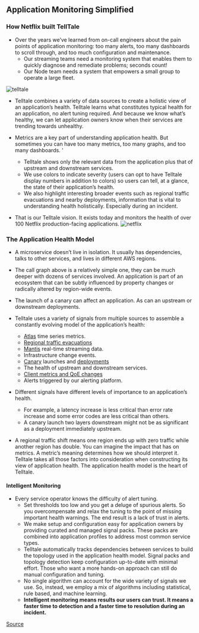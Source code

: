## Application Monitoring Simplified
### How Netflix built TellTale

* Over the years we’ve learned from on-call engineers about the pain points of application monitoring: too many alerts, too many dashboards to scroll through, and too much configuration and maintenance. 
  *  Our streaming teams need a monitoring system that enables them to quickly diagnose and remediate problems; seconds count! 
  *  Our Node team needs a system that empowers a small group to operate a large fleet. 
  
![telltale](https://miro.medium.com/max/700/0*otr8oTJj6Azt457O)

* Telltale combines a variety of data sources to create a holistic view of an application’s health. Telltale learns what constitutes typical health for an application, no alert tuning required. And because we know what’s healthy, we can let application owners know when their services are trending towards unhealthy.

* Metrics are a key part of understanding application health. But sometimes you can have too many metrics, too many graphs, and too many dashboards. '
  * Telltale shows only the relevant data from the application plus that of upstream and downstream services. 
  * We use colors to indicate severity (users can opt to have Telltale display numbers in addition to colors) so users can tell, at a glance, the state of their application’s health. 
  * We also highlight interesting broader events such as regional traffic evacuations and nearby deployments, information that is vital to understanding health holistically. Especially during an incident.

* That is our Telltale vision. It exists today and monitors the health of over 100 Netflix production-facing applications.
![netflix](https://miro.medium.com/max/700/0*cTKhcfxS_XD5L-9n)

### The Application Health Model
* A microservice doesn’t live in isolation. It usually has dependencies, talks to other services, and lives in different AWS regions. 
 * The call graph above is a relatively simple one, they can be much deeper with dozens of services involved. An application is part of an ecosystem that can be subtly influenced by property changes or radically altered by region-wide events. 
 * The launch of a canary can affect an application. As can an upstream or downstream deployments.

* Telltale uses a variety of signals from multiple sources to assemble a constantly evolving model of the application’s health:
  * [Atlas](https://netflixtechblog.com/introducing-atlas-netflixs-primary-telemetry-platform-bd31f4d8ed9a) time series metrics.
  * [Regional traffic evacuations](https://netflixtechblog.com/project-nimble-region-evacuation-reimagined-d0d0568254d4)
  * [Mantis](https://netflixtechblog.com/open-sourcing-mantis-a-platform-for-building-cost-effective-realtime-operations-focused-5b8ff387813a) real-time streaming data.
  * Infrastructure change events.
  * [Canary](https://netflixtechblog.com/automated-canary-analysis-at-netflix-with-kayenta-3260bc7acc69) launches and [deployments](https://netflixtechblog.com/global-continuous-delivery-with-spinnaker-2a6896c23ba7)
  * The health of upstream and downstream services.
  * [Client metrics and QoE changes](https://netflixtechblog.com/optimizing-the-netflix-streaming-experience-with-data-science-725f04c3e834)
  * Alerts triggered by our alerting platform.
  
* Different signals have different levels of importance to an application’s health. 
  * For example, a latency increase is less critical than error rate increase and some error codes are less critical than others. 
  * A canary launch two layers downstream might not be as significant as a deployment immediately upstream. 
* A regional traffic shift means one region ends up with zero traffic while another region has double. You can imagine the impact that has on metrics. A metric’s meaning determines how we should interpret it. Telltale takes all those factors into consideration when constructing its view of application health. The application health model is the heart of Telltale.

#### Intelligent Monitoring

* Every service operator knows the difficulty of alert tuning. 
  * Set thresholds too low and you get a deluge of spurious alerts. So you overcompensate and relax the tuning to the point of missing important health warnings. The end result is a lack of trust in alerts.
  * We make setup and configuration easy for application owners by providing curated and managed signal packs. These packs are combined into application profiles to address most common service types. 
  * Telltale automatically tracks dependencies between services to build the topology used in the application health model. Signal packs and topology detection keep configuration up-to-date with minimal effort. Those who want a more hands-on approach can still do manual configuration and tuning.
  * No single algorithm can account for the wide variety of signals we use. So, instead, we employ a mix of algorithms including statistical, rule based, and machine learning. 
  * **Intelligent monitoring means results our users can trust. It means a faster time to detection and a faster time to resolution during an incident.**
  



[Source](https://netflixtechblog.com/telltale-netflix-application-monitoring-simplified-5c08bfa780ba)
